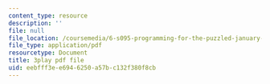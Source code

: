 ```yaml
---
content_type: resource
description: ''
file: null
file_location: /coursemedia/6-s095-programming-for-the-puzzled-january-iap-2018/eebfff3ee6946250a57bc132f380f8cb_a1RaIqkdG0c.pdf
file_type: application/pdf
resourcetype: Document
title: 3play pdf file
uid: eebfff3e-e694-6250-a57b-c132f380f8cb
---
```

